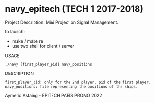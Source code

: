 # navy_epitech (TECH 1 2017-2018)

Project Description: Mini Project on Signal Management.

to launch:

- make / make re
- use two shell for client / server

USAGE
    
    ./navy [first_player_pid] navy_positions
    
DESCRIPTION
    
    first_player_pid: only for the 2nd player. pid of the first player.
    navy_positions: file representing the positions of the ships.

Aymeric Astaing - EPITECH PARIS PROMO 2022
